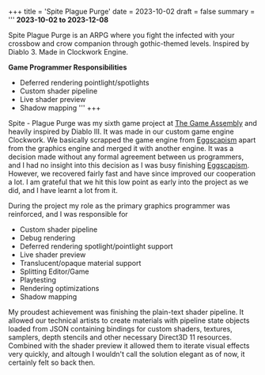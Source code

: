 +++
title = 'Spite Plague Purge'
date = 2023-10-02
draft = false
summary = '''
**2023-10-02 to 2023-12-08**

Spite Plague Purge is an ARPG where you fight the infected with your crossbow and crow companion through gothic-themed levels. Inspired by Diablo 3. Made in Clockwork Engine.

**Game Programmer Responsibilities**
  *  Deferred rendering pointlight/spotlights
  *  Custom shader pipeline
  *  Live shader preview
  *  Shadow mapping
'''
+++

Spite - Plague Purge was my sixth game project at [The Game Assembly](https://thegameassembly.com) and heavily inspired by Diablo III. 
It was made in our custom game engine Clockwork. We basically scrapped the game engine from [Eggscapism](../eggscapism/) apart from
the graphics engine and merged it with another engine. It was a decision made without any formal agreement between us programmers,
and I had no insight into this decision as I was busy finishing [Eggscapism](../eggscapism/). However, we recovered fairly fast and 
have since improved our cooperation a lot. I am grateful that we hit this low point as early into the project as we did, and I have 
learnt a lot from it. 

During the project my role as the primary graphics programmer was reinforced, and I was responsible for
* Custom shader pipeline
* Debug rendering
* Deferred rendering spotlight/pointlight support
* Live shader preview
* Translucent/opaque material support
* Splitting Editor/Game
* Playtesting
* Rendering optimizations
* Shadow mapping

My proudest achievement was finishing the plain-text shader pipeline. It allowed our technical artists to create materials with
pipeline state objects loaded from JSON containing bindings for custom shaders, textures, samplers, depth stencils and other 
necessary Direct3D 11 resources. Combined with the shader preview it allowed them to iterate visual effects very quickly, and
altough I wouldn't call the solution elegant as of now, it certainly felt so back then.